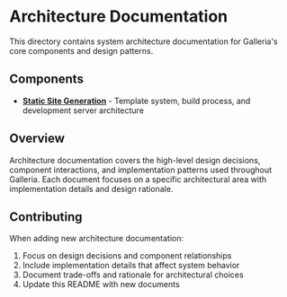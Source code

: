 # Architecture Documentation

This directory contains system architecture documentation for Galleria's core components and design patterns.

## Components

- **[Static Site Generation](static-site-generation.md)** - Template system, build process, and development server architecture

## Overview

Architecture documentation covers the high-level design decisions, component interactions, and implementation patterns used throughout Galleria. Each document focuses on a specific architectural area with implementation details and design rationale.

## Contributing

When adding new architecture documentation:
1. Focus on design decisions and component relationships
2. Include implementation details that affect system behavior
3. Document trade-offs and rationale for architectural choices
4. Update this README with new documents